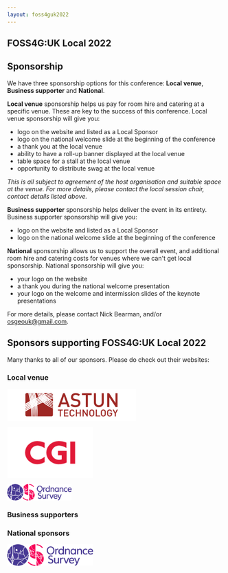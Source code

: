 ```yaml
---
layout: foss4guk2022
---
```


## FOSS4G:UK Local 2022

## Sponsorship

We have three sponsorship options for this conference: **Local venue**, **Business supporter** and  **National**. 

**Local venue** sponsorship helps us pay for room hire and catering at a specific venue. These are key to the success of this conference. Local venue sponsorship will give you:

- logo on the website and listed as a Local Sponsor
- logo on the national welcome slide at the beginning of the conference
- a thank you at the local venue 
- ability to have a roll-up banner displayed at the local venue
- table space for a stall at the local venue
- opportunity to distribute swag at the local venue

*This is all subject to agreement of the host organisation and suitable space at the venue. For more details, please contact the local session chair, contact details listed above.* 

**Business supporter** sponsorship helps deliver the event in its entirety. Business supporter sponsorship will give you:
 - logo on the website and listed as a Local Sponsor
 - logo on the national welcome slide at the beginning of the conference

**National** sponsorship allows us to support the overall event, and additional room hire and catering costs for venues where we can't get local sponsorship. National sponsorship will give you:

- your logo on the website
- a thank you during the national welcome presentation 
- your logo on the welcome and intermission slides of the keynote presentations

For more details, please contact Nick Bearman, and/or [osgeouk@gmail.com](mailto:osgeouk@gmail.com). 

## Sponsors supporting FOSS4G:UK Local 2022

Many thanks to all of our sponsors. Please do check out their websites:

### Local venue

[<img src="images/ASTUN_LOGO.jpg" width="300" align="middle">](https://www.astuntechnology.com)

[<img src="images/logo_cgi_color.png" width="200" align="middle">](https://www.cgi.com/en)

[<img src="images/OS logo prime RGB.jpg" width="150" align="middle">](https://www.ordnancesurvey.co.uk/)

### Business supporters

### National sponsors

[<img src="images/OS logo prime RGB.jpg" width="200" align="middle">](https://www.ordnancesurvey.co.uk/)